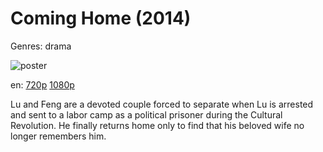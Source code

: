 # Coming Home (2014)

Genres: drama

![poster](http://image.tmdb.org/t/p/w500/iWTtKxVLNmD2MCtrsuHydCuqVmd.jpg)

en:
  [720p](magnet:?xt=urn:btih:C9D73563CC51300AC374C6C789AF27ADAAC68BCB&tr=udp://glotorrents.pw:6969/announce&tr=udp://tracker.opentrackr.org:1337/announce&tr=udp://torrent.gresille.org:80/announce&tr=udp://tracker.openbittorrent.com:80&tr=udp://tracker.coppersurfer.tk:6969&tr=udp://tracker.leechers-paradise.org:6969&tr=udp://p4p.arenabg.ch:1337&tr=udp://tracker.internetwarriors.net:1337)
  [1080p](magnet:?xt=urn:btih:8428604B804B93D1CA54EBB5780E4DB64B32ADA2&tr=udp://glotorrents.pw:6969/announce&tr=udp://tracker.opentrackr.org:1337/announce&tr=udp://torrent.gresille.org:80/announce&tr=udp://tracker.openbittorrent.com:80&tr=udp://tracker.coppersurfer.tk:6969&tr=udp://tracker.leechers-paradise.org:6969&tr=udp://p4p.arenabg.ch:1337&tr=udp://tracker.internetwarriors.net:1337)
  


Lu and Feng are a devoted couple forced to separate when Lu is arrested and sent to a labor camp as a political prisoner during the Cultural Revolution. He finally returns home only to find that his beloved wife no longer remembers him.